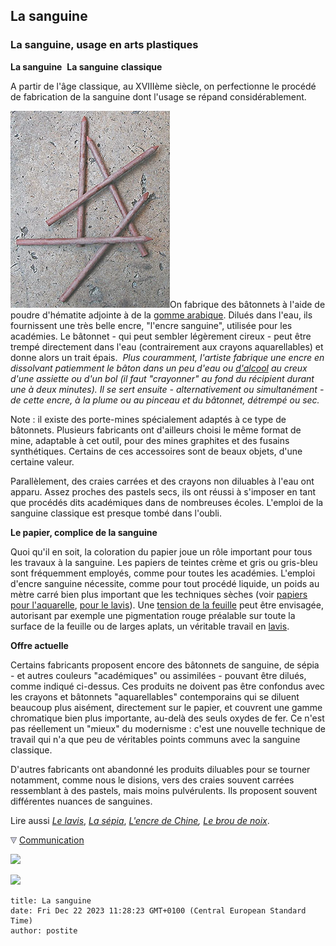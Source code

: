 ## La sanguine
### La sanguine, usage en arts plastiques
 **La sanguine**  **La sanguine** **classique**

A partir de l'âge classique, au XVIIIème siècle, on perfectionne le procédé de fabrication de la sanguine dont l'usage se répand considérablement.

![](images/sanguines.jpg)On fabrique des bâtonnets à l'aide de poudre d'hématite adjointe à de la [gomme arabique](gommearabaquar.html). Dilués dans l'eau, ils fournissent une très belle encre, "l'encre sanguine", utilisée pour les académies. Le bâtonnet - qui peut sembler légèrement cireux - peut être trempé directement dans l'eau (contrairement aux crayons aquarellables) et donne alors un trait épais.  _Plus couramment, l'artiste fabrique une encre en dissolvant patiemment le bâton dans un peu d'eau ou [d'alcool](alcools.html) au creux d'une assiette ou d'un bol (il faut "crayonner" au fond du récipient durant une à deux minutes). Il se sert ensuite - alternativement ou simultanément - de cette encre, à la plume ou au pinceau et du bâtonnet, détrempé ou sec._

Note : il existe des porte-mines spécialement adaptés à ce type de bâtonnets. Plusieurs fabricants ont d'ailleurs choisi le même format de mine, adaptable à cet outil, pour des mines graphites et des fusains synthétiques. Certains de ces accessoires sont de beaux objets, d'une certaine valeur.

Parallèlement, des craies carrées et des crayons non diluables à l'eau ont apparu. Assez proches des pastels secs, ils ont réussi à s'imposer en tant que procédés dits académiques dans de nombreuses écoles. L'emploi de la sanguine classique est presque tombé dans l'oubli.

**Le papier, complice de la sanguine**

Quoi qu'il en soit, la coloration du papier joue un rôle important pour tous les travaux à la sanguine. Les papiers de teintes crème et gris ou gris-bleu sont fréquemment employés, comme pour toutes les académies. L'emploi d'encre sanguine nécessite, comme pour tout procédé liquide, un poids au mètre carré bien plus important que les techniques sèches (voir [papiers pour l'aquarelle](papierspourlaquarelle.html), [pour le lavis](papierspourlaquarelle.html#lespapierspourlavisouautres)). Une [tension de la feuille](tensiondupapier.html) peut être envisagée, autorisant par exemple une pigmentation rouge préalable sur toute la surface de la feuille ou de larges aplats, un véritable travail en [lavis](lavis1.html).

**Offre actuelle**

Certains fabricants proposent encore des bâtonnets de sanguine, de sépia - et autres couleurs "académiques" ou assimilées - pouvant être dilués, comme indiqué ci-dessus. Ces produits ne doivent pas être confondus avec les crayons et bâtonnets "aquarellables" contemporains qui se diluent beaucoup plus aisément, directement sur le papier, et couvrent une gamme chromatique bien plus importante, au-delà des seuls oxydes de fer. Ce n'est pas réellement un "mieux" du modernisme : c'est une nouvelle technique de travail qui n'a que peu de véritables points communs avec la sanguine classique.

D'autres fabricants ont abandonné les produits diluables pour se tourner notamment, comme nous le disions, vers des craies souvent carrées ressemblant à des pastels, mais moins pulvérulents. Ils proposent souvent différentes nuances de sanguines.

Lire aussi _[Le lavis](lavis1.html)_, _[La sépia](sepia.html)_, _[L'encre de Chine](encredechine.html), [Le brou de noix](broudenoix.html)_.



![](images/flechebas.gif) [Communication](http://www.artrealite.com/annonceurs.htm) 

[![](https://cbonvin.fr/sites/regie.artrealite.com/visuels/campagne1.png)](index-2.html#20131014)

![](https://cbonvin.fr/sites/regie.artrealite.com/visuels/campagne2.png)
```
title: La sanguine
date: Fri Dec 22 2023 11:28:23 GMT+0100 (Central European Standard Time)
author: postite
```
